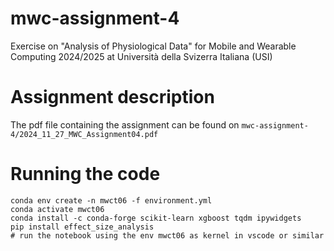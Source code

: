 # mwc-assignment-4
Exercise on "Analysis of Physiological Data" for Mobile and Wearable Computing 2024/2025 at Università della Svizerra Italiana (USI)

# Assignment description
The pdf file containing the assignment can be found on ```mwc-assignment-4/2024_11_27_MWC_Assignment04.pdf```

# Running the code

```
conda env create -n mwct06 -f environment.yml
conda activate mwct06
conda install -c conda-forge scikit-learn xgboost tqdm ipywidgets
pip install effect_size_analysis
# run the notebook using the env mwct06 as kernel in vscode or similar
```